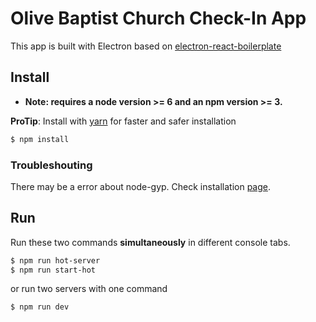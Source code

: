 # Olive Baptist Church Check-In App 

This app is built with Electron based on [electron-react-boilerplate](https://github.com/chentsulin/electron-react-boilerplate)

## Install

* **Note: requires a node version >= 6 and an npm version >= 3.**

**ProTip**: Install with [yarn](https://github.com/yarnpkg/yarn) for faster and safer installation

```bash
$ npm install
```
### Troubleshouting

There may be a error about node-gyp. Check installation [page](https://github.com/nodejs/node-gyp#installation).  


## Run

Run these two commands __simultaneously__ in different console tabs.

```bash
$ npm run hot-server
$ npm run start-hot
```

or run two servers with one command

```bash
$ npm run dev
```

